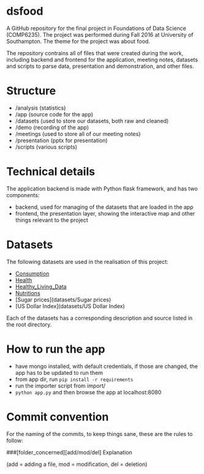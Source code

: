 # dsfood
A GitHub repository for the final project in Foundations of Data Science (COMP6235). The project was performed during Fall 2016 at University of Southampton. The theme for the project was about food.

The repository contrains all of files that were created during the work, including backend and frontend for the application, meeting notes, datasets and scripts to parse data, presentation and demonstration, and other files.

# Structure

- /analysis 	(statistics)
- /app      	(source code for the app)
- /datasets 	(used to store our datasets, both raw and cleaned)
- /demo     	(recording of the app)
- /meetings 	(used to store all of our meeting notes)
- /presentation	(pptx for presentation)
- /scripts	(various scripts)

# Technical details

The application backend is made with Python flask framework, and has two components:

- backend, used for managing of the datasets that are loaded in the app
- frontend, the presentation layer, showing the interactive map and other things relevant to the project

# Datasets

The following datasets are used in the realisation of this project:

- [Consumption](datasets/Consumption)
- [Health](datasets/Health)
- [Healthy_Living_Data](datasets/Healthy_Living_Data)
- [Nutritions](datasets/Nutritions)
- [Sugar prices](datasets/Sugar prices)
- [US Dollar Index](datasets/US Dollar Index)

Each of the datasets has a corresponding description and source listed in the root directory.


# How to run the app

- have mongo installed, with default credentials, if those are changed, the app has to be updated to run them
- from app dir, run `pip install -r requirements`
- run the importer script from import/
- `python app.py` and then browse the app at localhost:8080


# Commit convention

For the naming of the commits, to keep things sane, these are the rules to follow: 

###[folder_concerned][add/mod/del] Explanation 

(add = adding a file, mod = modification, del = deletion)
